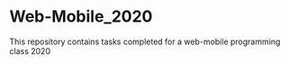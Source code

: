 # Web-Mobile_2020
 This repository contains tasks completed for a web-mobile programming class 2020

